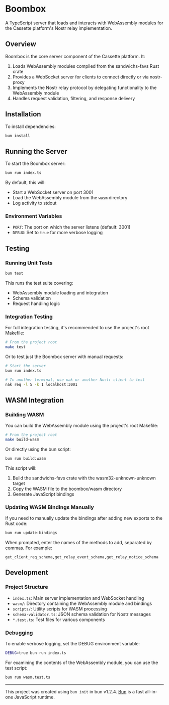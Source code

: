 # Boombox

A TypeScript server that loads and interacts with WebAssembly modules for the Cassette platform's Nostr relay implementation.

## Overview

Boombox is the core server component of the Cassette platform. It:

1. Loads WebAssembly modules compiled from the sandwichs-favs Rust crate
2. Provides a WebSocket server for clients to connect directly or via nostr-proxy
3. Implements the Nostr relay protocol by delegating functionality to the WebAssembly module
4. Handles request validation, filtering, and response delivery

## Installation

To install dependencies:

```bash
bun install
```

## Running the Server

To start the Boombox server:

```bash
bun run index.ts
```

By default, this will:
- Start a WebSocket server on port 3001
- Load the WebAssembly module from the `wasm` directory
- Log activity to stdout

### Environment Variables

- `PORT`: The port on which the server listens (default: 3001)
- `DEBUG`: Set to `true` for more verbose logging

## Testing

### Running Unit Tests

```bash
bun test
```

This runs the test suite covering:
- WebAssembly module loading and integration
- Schema validation
- Request handling logic

### Integration Testing

For full integration testing, it's recommended to use the project's root Makefile:

```bash
# From the project root
make test
```

Or to test just the Boombox server with manual requests:

```bash
# Start the server
bun run index.ts

# In another terminal, use nak or another Nostr client to test
nak req -l 5 -k 1 localhost:3001
```

## WASM Integration

### Building WASM

You can build the WebAssembly module using the project's root Makefile:

```bash
# From the project root
make build-wasm
```

Or directly using the bun script:

```bash
bun run build:wasm
```

This script will:
1. Build the sandwichs-favs crate with the wasm32-unknown-unknown target
2. Copy the WASM file to the boombox/wasm directory
3. Generate JavaScript bindings

### Updating WASM Bindings Manually

If you need to manually update the bindings after adding new exports to the Rust code:

```bash
bun run update:bindings
```

When prompted, enter the names of the methods to add, separated by commas. For example:

```
get_client_req_schema,get_relay_event_schema,get_relay_notice_schema
```

## Development

### Project Structure

- `index.ts`: Main server implementation and WebSocket handling
- `wasm/`: Directory containing the WebAssembly module and bindings
- `scripts/`: Utility scripts for WASM processing
- `schema-validator.ts`: JSON schema validation for Nostr messages
- `*.test.ts`: Test files for various components

### Debugging

To enable verbose logging, set the DEBUG environment variable:

```bash
DEBUG=true bun run index.ts
```

For examining the contents of the WebAssembly module, you can use the test script:

```bash
bun run wasm.test.ts
```

---

This project was created using `bun init` in bun v1.2.4. [Bun](https://bun.sh) is a fast all-in-one JavaScript runtime.
